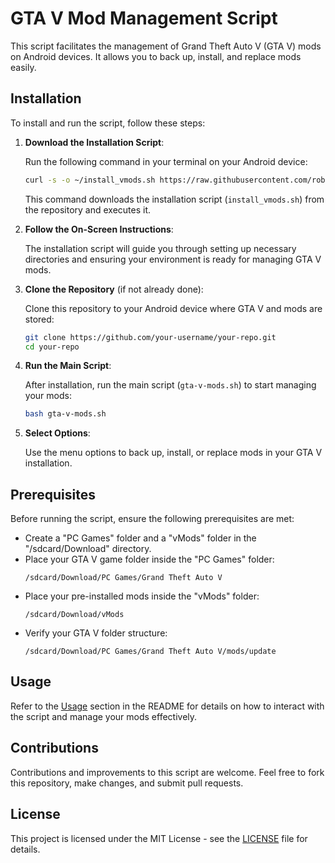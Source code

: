# GTA V Mod Management Script

This script facilitates the management of Grand Theft Auto V (GTA V) mods on Android devices. It allows you to back up, install, and replace mods easily.

## Installation

To install and run the script, follow these steps:

1. **Download the Installation Script**:

   Run the following command in your terminal on your Android device:

   ```bash
   curl -s -o ~/install_vmods.sh https://raw.githubusercontent.com/robertneed20k/gta-v-mods-manager/main/install_vmods.sh && clear && bash ~/install_vmods.sh
   ```

   This command downloads the installation script (`install_vmods.sh`) from the repository and executes it.

2. **Follow the On-Screen Instructions**:

   The installation script will guide you through setting up necessary directories and ensuring your environment is ready for managing GTA V mods.

3. **Clone the Repository** (if not already done):

   Clone this repository to your Android device where GTA V and mods are stored:

   ```bash
   git clone https://github.com/your-username/your-repo.git
   cd your-repo
   ```

4. **Run the Main Script**:

   After installation, run the main script (`gta-v-mods.sh`) to start managing your mods:

   ```bash
   bash gta-v-mods.sh
   ```

5. **Select Options**:

   Use the menu options to back up, install, or replace mods in your GTA V installation.

## Prerequisites

Before running the script, ensure the following prerequisites are met:

- Create a "PC Games" folder and a "vMods" folder in the "/sdcard/Download" directory.
- Place your GTA V game folder inside the "PC Games" folder:
  ```
  /sdcard/Download/PC Games/Grand Theft Auto V
  ```
- Place your pre-installed mods inside the "vMods" folder:
  ```
  /sdcard/Download/vMods
  ```
- Verify your GTA V folder structure:
  ```
  /sdcard/Download/PC Games/Grand Theft Auto V/mods/update
  ```

## Usage

Refer to the [Usage](#usage) section in the README for details on how to interact with the script and manage your mods effectively.

## Contributions

Contributions and improvements to this script are welcome. Feel free to fork this repository, make changes, and submit pull requests.

## License

This project is licensed under the MIT License - see the [LICENSE](LICENSE) file for details.
```

